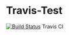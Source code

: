 # Travis-Test
[![Build Status](https://travis-ci.org/Azure-Q/Travis-Test.svg?branch=master)](https://travis-ci.org/Azure-Q/Travis-Test)
Travis  CI
